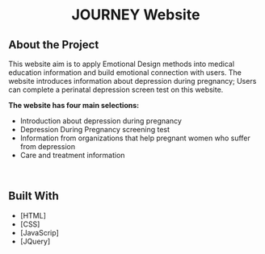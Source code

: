 
<h1 align="center" id="top">JOURNEY Website</h1>

## About the Project
This website aim is to apply Emotional Design methods into medical education information and build emotional connection with users. 
The website introduces information about depression during pregnancy; 
Users can complete a perinatal depression screen test on this website. 

**The website has four main selections:**

<ul>
<li>Introduction about depression during pregnancy</li>
<li>Depression During Pregnancy screening test</li>
<li>Information from organizations that help pregnant women who suffer from depression</li>
<li>Care and treatment information</li>
</ul>

<br/>

## Built With

- [HTML]
- [CSS]
- [JavaScrip]
- [JQuery]
